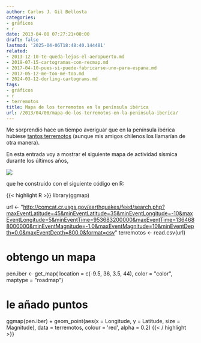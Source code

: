 ```yaml
---
author: Carlos J. Gil Bellosta
categories:
- gráficos
- r
date: 2013-04-08 07:27:21+00:00
draft: false
lastmod: '2025-04-06T18:48:40.144481'
related:
- 2013-12-10-te-queda-lejos-el-aeropuerto.md
- 2019-07-15-cartogramas-con-recmap.md
- 2017-04-10-pues-si-puede-fabricarse-uno-para-espana.md
- 2017-05-12-me-too-me-too.md
- 2024-03-12-dorling-cartograms.md
tags:
- gráficos
- r
- terremotos
title: Mapa de los terremotos en la península ibérica
url: /2013/04/08/mapa-de-los-terremotos-en-la-peninsula-iberica/
---
```


Me sorprendió hace un tiempo averiguar que en la península ibérica hubiese [tantos terremotos](http://www.datanalytics.com/2010/06/08/20-10-2010-dia-mundial-de-la-estadistica-y-terremotos/) (aunque mis amigos chilenos los llamarían de otra manera).

En esta entrada voy a mostrar el siguiente mapa de actividad sísmica durante los últimos años,

[![](/wp-uploads/2013/04/terremotos_espana.jpg.jpeg)
](/wp-uploads/2013/04/terremotos_espana.jpg.jpeg)

que he construido con el siguiente código en R:

{{< highlight R >}}
library(ggmap)

url <- "http://comcat.cr.usgs.gov/earthquakes/feed/search.php?maxEventLatitude=45&minEventLatitude=35&minEventLongitude=-10&maxEventLongitude=5&minEventTime=953683200000&maxEventTime=1364688000000&minEventMagnitude=-1.0&maxEventMagnitude=10&minEventDepth=0.0&maxEventDepth=800.0&format=csv"
terremotos <- read.csv(url)

# obtengo un mapa
pen.iber <- get_map( location = c(-9.5, 36, 3.5, 44),
                      color = "color",
                      maptype = "roadmap")

# le añado puntos
ggmap(pen.iber) +
  geom_point(aes(x = Longitude, y = Latitude,
                  size = Magnitude),
                  data = terremotos, colour = 'red',
                  alpha = 0.2)
{{< / highlight >}}